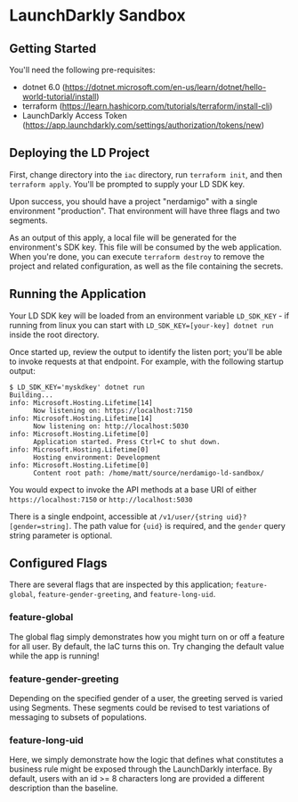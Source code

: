 # LaunchDarkly Sandbox

## Getting Started
You'll need the following pre-requisites:
* dotnet 6.0 (https://dotnet.microsoft.com/en-us/learn/dotnet/hello-world-tutorial/install)
* terraform (https://learn.hashicorp.com/tutorials/terraform/install-cli)
* LaunchDarkly Access Token (https://app.launchdarkly.com/settings/authorization/tokens/new)

## Deploying the LD Project
First, change directory into the `iac` directory, run `terraform init`, and then `terraform apply`. You'll be prompted to supply your LD SDK key.

Upon success, you should have a project "nerdamigo" with a single environment "production". That environment will have three flags and two segments.

As an output of this apply, a local file will be generated for the environment's SDK key. This file will be consumed by the web application. When you're done, you can execute `terraform destroy` to remove the project and related configuration, as well as the file containing the secrets.

## Running the Application
Your LD SDK key will be loaded from an environment variable `LD_SDK_KEY` - if running from linux you can start with `LD_SDK_KEY=[your-key] dotnet run` inside the root directory.

Once started up, review the output to identify the listen port; you'll be able to invoke requests at that endpoint. For example, with the following startup output:

```
$ LD_SDK_KEY='myskdkey' dotnet run
Building...
info: Microsoft.Hosting.Lifetime[14]
      Now listening on: https://localhost:7150
info: Microsoft.Hosting.Lifetime[14]
      Now listening on: http://localhost:5030
info: Microsoft.Hosting.Lifetime[0]
      Application started. Press Ctrl+C to shut down.
info: Microsoft.Hosting.Lifetime[0]
      Hosting environment: Development
info: Microsoft.Hosting.Lifetime[0]
      Content root path: /home/matt/source/nerdamigo-ld-sandbox/
```

You would expect to invoke the API methods at a base URI of either `https://localhost:7150` or `http://localhost:5030`

There is a single endpoint, accessible at `/v1/user/{string uid}?[gender=string]`. The path value for `{uid}` is required, and the `gender` query string parameter is optional.

## Configured Flags
There are several flags that are inspected by this application; `feature-global`, `feature-gender-greeting`, and `feature-long-uid`. 

### feature-global
The global flag simply demonstrates how you might turn on or off a feature for all user. By default, the IaC turns this on. Try changing the default value while the app is running!

### feature-gender-greeting
Depending on the specified gender of a user, the greeting served is varied using Segments. These segments could be revised to test variations of messaging to subsets of populations.

### feature-long-uid
Here, we simply demonstrate how the logic that defines what constitutes a business rule might be exposed through the LaunchDarkly interface. By default, users with an id >= 8 characters long are provided a different description than the baseline.